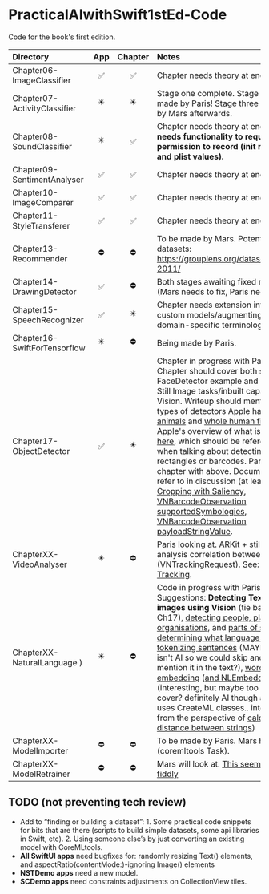 # PracticalAIwithSwift1stEd-Code
Code for the book's first edition.

| Directory | App | Chapter | Notes |
|:---|:---:|:---:|:---|
|Chapter06-ImageClassifier | ✅ | ✅ | Chapter needs theory at end. |
|Chapter07-ActivityClassifier | ✴️ | ✴️ | Stage one complete. Stage two being made by Paris! Stage three to be made by Mars afterwards.|
|Chapter08-SoundClassifier | ✴️ | ✅ | Chapter needs theory at end. **App needs functionality to request permission to record (init request and plist values).**  |
|Chapter09-SentimentAnalyser | ✅ | ✅ | Chapter needs theory at end. |
|Chapter10-ImageComparer | ✅ | ✅ | Chapter needs theory at end. |
|Chapter11-StyleTransferer | ✅ | ✅ | Chapter needs theory at end. |
|Chapter13-Recommender| ⛔️ | ⛔️ | To be made by Mars. Potential datasets: https://grouplens.org/datasets/hetrec-2011/ |
|Chapter14-DrawingDetector | ✅ | ⛔️ | Both stages awaiting fixed model (Mars needs to fix, Paris needs to run). |
|Chapter15-SpeechRecognizer | ✅ | ✴️ | Chapter needs extension into training custom models/augmenting with domain-specific terminology.  |
|Chapter16-SwiftForTensorflow | ✴️ | ⛔️ | Being made by Paris. |
|Chapter17-ObjectDetector| ✅ | ✴️ | Chapter in progress with Paris. Chapter should cover both specific FaceDetector example and general Still Image tasks/inbuilt capabilities of Vision. Writeup should mention other types of detectors Apple has, such as [animals](https://developer.apple.com/documentation/vision/vnanimaldetector) and [whole human figures](https://developer.apple.com/documentation/vision/vndetecthumanrectanglesrequest). Apple's overview of what is possible is [here](https://developer.apple.com/documentation/vision/detecting_objects_in_still_images), which should be referenced when talking about detecting rectangles or barcodes. Part of chapter with above. Documentation to refer to in discussion (at least): [Cropping with Saliency](https://developer.apple.com/documentation/vision/cropping_images_using_saliency), [VNBarcodeObservation supportedSymbologies](https://developer.apple.com/documentation/vision/vnbarcodesymbology),  [VNBarcodeObservation payloadStringValue](https://developer.apple.com/documentation/vision/vnbarcodeobservation/2923485-payloadstringvalue). |
| ChapterXX-VideoAnalyser | ✴️ | ⛔️ | Paris looking at. ARKit + still image analysis correlation between frames (VNTrackingRequest). See: [Face Tracking](https://developer.apple.com/documentation/vision/tracking_the_user_s_face_in_real_time). |
| ChapterXX-NaturalLanguage ) | ✴️ | ⛔️ | Code in progress with Paris. Suggestions: **Detecting Text in images using Vision** (tie back into Ch17), [detecting people, places, organisations](https://developer.apple.com/documentation/naturallanguage/identifying_people_places_and_organizations), and [parts of speech](https://developer.apple.com/documentation/naturallanguage/identifying_parts_of_speech), [determining what language text is](https://developer.apple.com/documentation/naturallanguage/nllanguagerecognizer), [tokenizing sentences](https://developer.apple.com/documentation/naturallanguage/tokenizing_natural_language_text) (MAYBE this one isn't AI so we could skip and just mention it in the text?), [word embedding](https://developer.apple.com/documentation/createml/mlwordembedding) ([and NLEmbedding](https://developer.apple.com/documentation/naturallanguage/nlembedding))(interesting, but maybe too esoteric to cover? definitely AI though and even uses CreateML classes.. interesting from the perspective of [calculating the distance between strings](https://developer.apple.com/documentation/naturallanguage/nlembedding/3200310-distance))  |
| ChapterXX-ModelImporter | ⛔️ | ⛔️ | To be made by Paris. Mars has ideas (coremltools Task). |
| ChapterXX-ModelRetrainer | ⛔️| ⛔️ | Mars will look at. [This seems quite fiddly](https://developer.apple.com/documentation/coreml/mlupdatetask) |

## TODO (not preventing tech review)

* Add to “finding or building a dataset”: 1. Some practical code snippets for bits that are there (scripts to build simple datasets, some api libraries in Swift, etc). 2. Using someone else’s by just converting an existing model with CoreMLtools. 
* **All SwiftUI apps** need bugfixes for: randomly resizing Text() elements, and aspectRatio(contentMode:)-ignoring Image() elements
* **NSTDemo apps** need a new model.
* **SCDemo apps** need constraints adjustments on CollectionView tiles.
